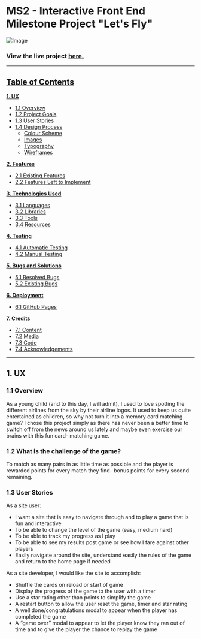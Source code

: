 # MS2 - Interactive Front End Milestone Project "Let's Fly"
![Image](https://res.cloudinary.com/elerel/image/upload/v1611741566/MS2_image_sgxgjz.png)

### View the live project [here.](https://elerel.github.io/ms2-letsfly/)

---

## [**Table of Contents**](#table-of-contents)

[**1. UX**](#1-ux)
- [1.1 Overview](#11-overview)
- [1.2 Project Goals](#12-project-goals)
- [1.3 User Stories](#13-user-stories)
- [1.4 Design Process](#14-design-process)
    * [Colour Scheme](#colour-scheme)
    * [Images](#images)
    * [Typography](#typography)
    * [Wireframes](#wireframes)

[**2. Features**](#2-features)
- [2.1 Existing Features](#21-existing-features)
- [2.2 Features Left to Implement](#22-future-features)

[**3. Technologies Used**](#3-technologies-used)
- [3.1 Languages](#31-languages)
- [3.2 Libraries](#32-libraries)
- [3.3 Tools](#33-tools)
- [3.4 Resources](#34-resources)

[**4. Testing**](#4-testing)
- [4.1 Automatic Testing](#41-automatic-testing)
- [4.2 Manual Testing](#42-manual-testing)

[**5. Bugs and Solutions**](#5-bugs-and-solutions)
- [5.1 Resolved Bugs](#51-resolved-bugs)
- [5.2 Existing Bugs](#52-existing-bugs)

[**6. Deployment**](#6-deployment)
- [6.1 GitHub Pages](#61-github-pages)

[**7. Credits**](#7-credits)
- [7.1 Content](#71-content)
- [7.2 Media](#72-media)
- [7.3 Code](#73-code)
- [7.4 Acknowledgements](#74-acknowledgements)

---

## 1. UX

### 1.1 Overview

As a young child (and to this day, I will admit), I used to love spotting the different airlines from the sky by their airline logos. It used to keep us quite entertained as children, so why not turn it into a memory card matching game? I chose this project simply as there has never been a better time to switch off from the news around us lately and maybe even exercise our brains with this fun card- matching game.

### 1.2 What is the challenge of the game?

To match as many pairs in as little time as possible and the player is rewarded points for every match they find- bonus points for every second remaining.

### 1.3 User Stories

As a site user:
-	I want a site that is easy to navigate through and to play a game that is fun and interactive
-	To be able to change the level of the game (easy, medium hard)
-	To be able to track my progress as I play
-	To be able to see my results post game or see how I fare against other players
-	Easily navigate around the site, understand easily the rules of the game and return to the home page if needed

As a site developer, I would like the site to accomplish:
-   Shuffle the cards on reload or start of game
-	Display the progress of the game to the user with a timer
-	Use a star rating other than points to simplify the game
-	A restart button to allow the user reset the game, timer and star rating
-	A well done/congratulations modal to appear when the player has completed the game
-	A “game over” modal to appear to let the player know they ran out of time and to give the player the chance to replay the game

